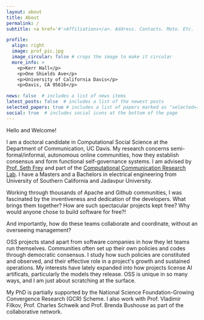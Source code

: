 ```yaml
---
layout: about
title: About
permalink: /
subtitle: <a href='#'>Affiliations</a>. Address. Contacts. Moto. Etc.

profile:
  align: right
  image: prof_pic.jpg
  image_circular: false # crops the image to make it circular
  more_info: >
    <p>Kerr Hall</p>
    <p>One Shields Ave</p>
    <p>University of California Davis</p>
    <p>Davis, CA 95616</p>

news: false  # includes a list of news items
latest_posts: false  # includes a list of the newest posts
selected_papers: true # includes a list of papers marked as "selected={true}"
social: true  # includes social icons at the bottom of the page
---
```


Hello and Welcome!

I am a doctoral candidate in Computational Social Science at the Department of Communication, UC Davis. My research concerns semi-formal/informal, autonomous online communities, how they establish consensus and form functional self-governance systems. I am advised by [Prof. Seth Frey](https://communication.ucdavis.edu/people/seth-frey) and part of the [Computational Communication Research Lab](https://c2.ucdavis.edu/). I have a Masters and a Bachelors in electrical engineering from University of Southern California and Jadavpur University.

Working through thousands of Apache and Github communities, I was fascinated by the inventiveness and dedication of the developers. What brings them together? How are such spectacular projects kept free? Why would anyone chose to build software for free?! 

And importantly, how do these teams collaborate and coordinate, without an overseeing management?  

OSS projects stand apart from software companies in how they let teams run themselves. Communities often set up their own policies and codes through democratic consensus. I study how such policies are constituted and observed, and their effective role in a project's growth and sustained operations. My interests have lately expanded into how projects license AI artificats, particularly the models they release. OSS is unique in so many ways, and I am just about scratching at the surface. 

My PhD is partially supported by the National Science Foundation-Growing Convergence Research (GCR) Scheme. I also work with Prof. Vladimir Filkov, Prof. Charles Schweik and Prof. Brenda Bushouse as part of the collaborative network. 

<!-- [subreddit](http://reddit.com). You can put a picture in, too. The code is already in, just name your picture `prof_pic.jpg` and put it in the `img/` folder.

Put your address / P.O. box / other info right below your picture. You can also disable any of these elements by editing `profile` property of the YAML header of your `_pages/about.md`. Edit `_bibliography/papers.bib` and Jekyll will render your [publications page](/al-folio/publications/) automatically.

Link to your social media connections, too. This theme is set up to use [Font Awesome icons](http://fortawesome.github.io/Font-Awesome/) and [Academicons](https://jpswalsh.github.io/academicons/), like the ones below. Add your Facebook, Twitter, LinkedIn, Google Scholar, or just disable all of them. -->